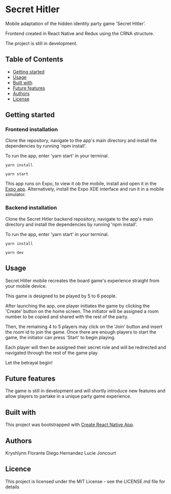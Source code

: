 # Secret Hitler
Mobile adaptation of the hidden identity party game 'Secret Hitler'.

Frontend created in React Native and Redux using the CRNA structure.

The project is still in development.

## Table of Contents

* [Getting started](#getting-started)
* [Usage](#usage)
* [Built with](#built-with)
* [Future features](#future-features)
* [Authors](#authors)
* [License](#license)

## Getting started
### Frontend installation

Clone the repository, navigate to the app's main directory and install the dependencies by running 'npm install'.

To run the app, enter 'yarn start' in your terminal.

```
yarn install

yarn start
```

This app runs on Expo, to view it ob the mobile, install and open it in the [Expo app](https://expo.io). Alternatively, install the Expo XDE interface and run it in a mobile simulator.

### Backend installation

Clone the Secret Hitler backend repository, navigate to the app's main directory and install the dependencies by running 'npm install'.

To run the app, enter 'yarn start' in your terminal.

```
yarn install

yarn dev
```


## Usage
Secret Hitler mobile recreates the board game's experience straight from your mobile device.

This game is designed to be played by 5 to 6 people.

After launching the app, one player initiates the game by clicking the 'Create' button on the home screen. The initiator will be assigned a room number to be copied and shared with the rest of the party.

Then, the remaining 4 to 5 players may click on the 'Join' button and insert the room id to join the game. Once there are enough players to start the game, the initiator can press 'Start' to begin playing.

Each player will then be assigned their secret role and will be redirected and navigated through the rest of the game play.

Let the betrayal begin!

## Future features
The game is still in development and will shortly introduce new features and allow players to partake in a unique party game experience.

## Built with

This project was bootstrapped with [Create React Native App](https://github.com/react-community/create-react-native-app).


## Authors
Kryshlynn Florante
Diego Hernandez
Lucie Joncourt

## Licence

This project is licensed under the MIT License - see the LICENSE.md file for details

